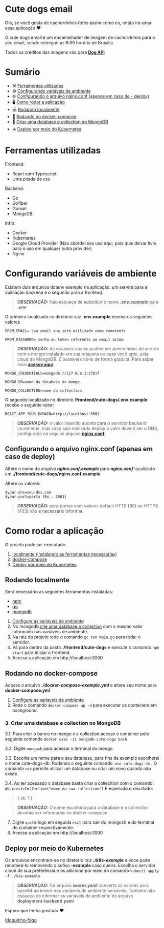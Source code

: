 # Cute dogs email

Olá, se você gosta de cachorrinhos fofos assim como eu, então irá amar essa aplicação ❤️

O cute dogs email é um encaminhador de imagem de cachorrinhos para o seu email, sendo entregue às 6:00 horário de Brasília.

Todos os créditos das imagens vão para **[Dog API](https://dog.ceo/dog-api/)**

# Sumário
- ⚒️ [Ferramentas utilizadas](#ferramentas-utilizadas)
- ⚙️ [Configurando variáveis de ambiente](#configurando-variáveis-de-ambiente)
- 🌐 [Configurando o arquivo nginx.conf (apenas em caso de - deploy)](#configurando-o-arquivo-nginxconf-apenas-em-caso-de-deploy)
- 🖥️ [Como rodar a aplicação](#como-rodar-a-aplicação)
- 💻 [Rodando localmente](#rodando-localmente)
- 🐋 [Rodando no docker-compose](#rodando-no-docker-compose)
- 🥭 [Criar uma database e collection no MongoDB](#3-criar-uma-database-e-collection-no-mongodb)
- ⛵ [Deploy por meio do Kubernetes](#deploy-por-meio-do-kubernetes)

# Ferramentas utilizadas
Frontend:
- React com Typescript
- Uma pitada de css

Backend:
- Go
- Gofiber
- Gomail
- MongoDB

Infra:
- Docker
- Kubernetes
- Google Cloud Provider (Não abordei seu uso aqui, pois quis deixar livre para o uso em qualquer outro provider)
- Nginx



# Configurando variáveis de ambiente

Existem dois arquivos dotenv exemplo na aplicação: um servirá para a aplicação backend e o segundo para a frontend.

> **_OBSERVAÇÃO:_** Não esqueça de substituir o nome **_.env.example_** para **_.env_** 

O primeiro localizado no diretório raiz **.env.example** recebe os seguintes valores

```
FROM_EMAIL= Seu email que será utilizado como remetente

FROM_PASSWORD= senha ou token referente ao email acima
```

> **_OBSERVAÇÃO:_** As variáveis abaixo podem ser preenchidas de acordo com o mongo instalado em sua máquina ou caso você opte, pela cloud do MongoDB. É possível criá-lo de forma gratuita. Para saber mais **[acesse aqui](https://cloud.mongodb.com/)**.

```
MONGO_CREDENTIALS=mongodb://127.0.0.1:27017

MONGO_DB=nome da database do mongo

MONGO_COLLECTION=nome da collection
```

O segundo localizado no diretório **/frontend/cute-dogs/.env.example** recebe o seguinte valor:

```
REACT_APP_YOUR_DOMAIN=http://localhost:3001
```

> **_OBSERVAÇÃO:_** o valor inserido aponta para o servidor backend localmente, mas caso seja realizado deploy o valor deverá ser o DNS, configurado no arquivo arquivo **[nginx.conf](#configurando-o-arquivo-nginxconf-apenas-em-caso-de-deploy)**.

## Configurando o arquivo nginx.conf (apenas em caso de deploy) 

Altere o nome do arquivo **_nginx.conf.example_** para **_nginx.conf_** localizado em **./frontend/cute-dogs/nginx.conf.example**

Altere os valores:

```
$your-dns=seu-dns.com
$your-port=porta (Ex.: 3001)
```

> **_OBSERVAÇÃO:_** para portas com valores default HTTP (80) ou HTTPS (403) não é necessário informar.

# Como rodar a aplicação

O projeto pode ser executado:
1. [localmente (instalando as ferramentas necessárias)](#rodando-localmente)
2. [docker-compose](#rodando-no-docker-compose)
3. [Deploy por meio do Kubernetes](#deploy-por-meio-do-kubernetes)

## Rodando localmente

Será necessário as seguintes ferramentas instaladas:
- [npm](https://docs.npmjs.com/downloading-and-installing-node-js-and-npm/)
- [go](https://go.dev/doc/install)
- [mongodb](https://www.mongodb.com/docs/manual/installation/)

1. [Configure as variaveis de ambiente](#configurando-variáveis-de-ambiente) 
2. No mongodb [crie uma database e collection](#3-criar-uma-database-e-collection-no-mongodb) com o mesmo valor informado nas variáveis de ambiente.
3. Na raiz do projeto rode o comando ```go run main.go``` para rodar o servidor.
4. Vá para dentro da pasta **./frontend/cute-dogs** e execute o comando ```npm start``` para iniciar o frontend.
5. Acesse a aplicação em http://localhost:3000

## Rodando no docker-compose
Acesse o arquivo **_./docker-compose-example.yml_** e altere seu nome para **docker-compose.yml**
1. [Configure as variaveis de ambiente](#configurando-variáveis-de-ambiente)
2. Rode o comando ```docker-compose up -d``` para executar os containers em background.
### 3. Criar uma database e collection no MongoDB
3.1. Para criar o banco no mongo e a collection acesse o container pelo seguinte comando ```docker exec -it mongodb-cute-dogs bash ```

3.2. Digite ```mongosh``` para acessar o terminal do mongo.

3.3. Escolha um nome para o seu database, para fins de exemplo escolherei o nome cute-dogs-db. Rodando o seguinte comando: ```use cute-dogs-db``` . O comando ```use``` permite utilizar um database ou criar um novo quando não existe.

3.4. Ao ter acessado o database basta criar a collecition com o comando: ```db.createCollection("nome-da-sua-collection")```
É esperado o resultado:
> { ok: 1 }

> **_OBSERVAÇÃO:_** O nome escolhida para a database e a collection deverão ser informadas no docker-compose.

7. Digite ```quit```e logo em seguida ```exit``` para sair do mongosh e do terminal do container respectivamente.
8. Acesse a aplicação em http://localhost:3000 

## Deploy por meio do Kubernetes
Os arquivos encontram-se no diretorio raiz **_./k8s-example_** e voce pode renomeá-lo removendo o sufixo **-example** caso queira. Escolha o servidor cloud de sua preferência e os adicione por meio do comando ```kubectl apply -f ./k8s-example```.

> **_OBSERVAÇÃO:_** No arquivo **secret.yaml** converta os valores para base64 ao inserir nas variáveis de ambiente sensíveis. Também não esqueça de informar as variáveis de ambiente do arquivo **deployment-backend.yaml**

Espero que tenha gostado ❤️

[!doguinho-fogo](./assets/doguinho.jpg)